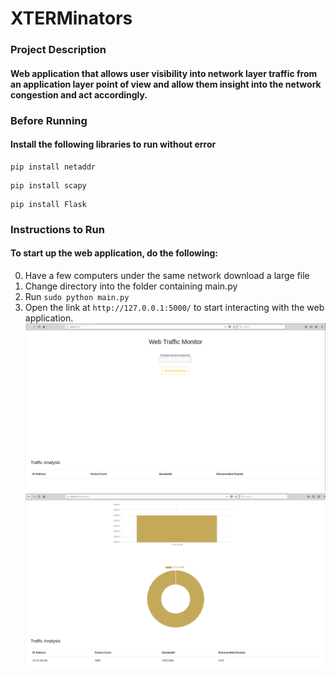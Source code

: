 # XTERMinators
### Project Description
#### Web application that allows user visibility into network layer traffic from an application layer point of view and allow them insight into the network congestion and act accordingly. 


### Before Running
#### Install the following libraries to run without error
```
pip install netaddr
```
```
pip install scapy
```
```
pip install Flask
```

### Instructions to Run
#### To start up the web application, do the following:
0. Have a few computers under the same network download a large file
1. Change directory into the folder containing main.py
2. Run ```sudo python main.py```
3. Open the link at ```http://127.0.0.1:5000/``` to start interacting with the web application.
![alt text](https://github.com/yinjisheng311/XTERMinators/blob/master/ss1.png)
![alt text](https://github.com/yinjisheng311/XTERMinators/blob/master/ss2.png)
